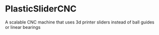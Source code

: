 # PlasticSliderCNC
A scalable CNC machine that uses 3d printer sliders instead of ball guides or linear bearings
